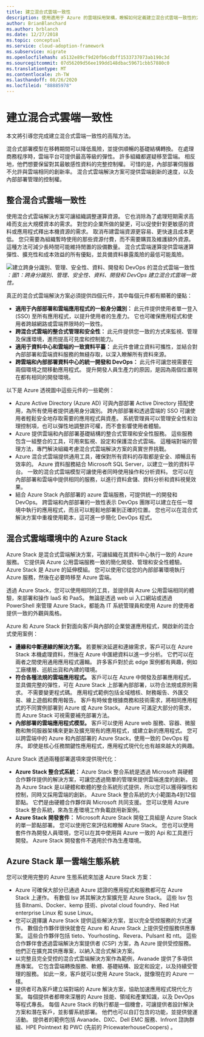 ```yaml
---
title: 建立混合式雲端一致性
description: 使用適用于 Azure 的雲端採用架構，瞭解如何定義建立混合式雲端一致性的方法。
author: BrianBlanchard
ms.author: brblanch
ms.date: 12/27/2018
ms.topic: conceptual
ms.service: cloud-adoption-framework
ms.subservice: migrate
ms.openlocfilehash: a5132e89cf9d20fb6cdbff1533737073ab190c3d
ms.sourcegitcommit: 07d56209d56ee199dd148dbac59671cbb57880c0
ms.translationtype: MT
ms.contentlocale: zh-TW
ms.lasthandoff: 08/26/2020
ms.locfileid: "88885978"
---
```

<!-- cSpell:ignore ISVs Bitnami Yourhosting Revera Avanade Pulsant PricewaterhouseCoopers Pointnext -->

# <a name="create-hybrid-cloud-consistency"></a>建立混合式雲端一致性

本文將引導您完成建立混合式雲端一致性的高階方法。

混合式部署模型在移轉期間可以降低風險，並提供順暢的基礎結構轉換。 在處理商務程序時，雲端平台可提供最高等級的彈性。 許多組織都遲疑移至雲端。 相反地，他們想要保留對其最敏感性資料的完整控制權。 可惜的是，內部部署伺服器不允許與雲端相同的創新率。 混合式雲端解決方案可提供雲端創新的速度，以及內部部署管理的控制權。

## <a name="integrate-hybrid-cloud-consistency"></a>整合混合式雲端一致性

使用混合式雲端解決方案可讓組織調整運算資源。 它也消除為了處理短期需求高峰而支出大規模資本的需求。 對您的企業所做的變更，可以促使針對更敏感的資料或應用程式釋出本機資源的需求。 取消布建雲端資源更容易、更快速且成本更低。 您只需要為組織暫時使用的那些資源付費，而不需要購買及維護額外資源。 這種方法可減少長時間可能維持閒置的設備數量。 混合式雲端運算提供雲端運算彈性、擴充性和成本效益的所有優點，並具備資料暴露風險的最低可能風險。

![建立跨身分識別、管理、安全性、資料、開發和 DevOps 的混合式雲端一致性 ](../../_images/hybrid-consistency.png)
 _：圖1：跨身分識別、管理、安全性、資料、開發和 DevOps 建立混合式雲端一致性。_

真正的混合式雲端解決方案必須提供四個元件，其中每個元件都有顯著的優點：

- **適用于內部部署和雲端應用程式的一般身分識別：** 此元件提供使用者單一登入 (SSO) 至所有應用程式，以提升使用者的生產力。 它也可確保應用程式和使用者跨越網路或雲端界限時的一致性。
- **跨混合式雲端的整合式管理和安全性：** 此元件提供您一致的方式來監視、管理及保護環境，進而提高可見度和控制能力。
- **適用于資料中心和雲端的一致資料平臺：** 此元件會建立資料可攜性，並結合對內部部署和雲端資料服務的無縫存取，以深入瞭解所有資料來源。
- **跨雲端和內部部署資料中心的統一開發和 DevOps：** 此元件可讓您視需要在兩個環境之間移動應用程式。 提升開發人員生產力的原因，是因為兩個位置現在都有相同的開發環境。

以下是 Azure 透視圖中這些元件的一些範例：

- Azure Active Directory (Azure AD) 可與內部部署 Active Directory 搭配使用，為所有使用者提供通用身分識別。 跨內部部署和透過雲端的 SSO 可讓使用者輕鬆安全地存取需要的應用程式與資產。 系統管理員可以管理安全性和治理控制項，也可以彈性地調整許可權，而不會影響使用者體驗。
- Azure 提供雲端和內部部署基礎結構的整合式管理和安全性服務。 這些服務包含一組整合的工具，可用來監視、設定和保護混合式雲端。 這種端對端的管理方法，專門解決組織考慮混合式雲端解決方案的真實世界挑戰。
- Azure 混合式雲端提供通用工具，確保對所有資料的存取都是安全、順暢且有效率的。 Azure 資料服務結合 Microsoft SQL Server，以建立一致的資料平台。 一致的混合式雲端模型可讓使用者同時使用操作和分析資料。 您可以在內部部署和雲端中提供相同的服務，以進行資料倉儲、資料分析和資料視覺效果。
- 結合 Azure Stack 內部部署的 azure 雲端服務，可提供統一的開發和 DevOps。 跨雲端和內部部署的一致性表示 DevOps 團隊可以建立在任一環境中執行的應用程式，而且可以輕鬆地部署到正確的位置。 您也可以在混合式解決方案中重複使用範本，這可進一步簡化 DevOps 程式。

## <a name="azure-stack-in-a-hybrid-cloud-environment"></a>混合式雲端環境中的 Azure Stack

Azure Stack 是混合式雲端解決方案，可讓組織在其資料中心執行一致的 Azure 服務。 它提供與 Azure 公用雲端服務一致的簡化開發、管理和安全性體驗。 Azure Stack 是 Azure 的延伸模組。 您可以使用它從您的內部部署環境執行 Azure 服務，然後在必要時移至 Azure 雲端。

透過 Azure Stack，您可以使用相同的工具，並提供與 Azure 公用雲端相同的體驗，來部署和操作 IaaS 和 PaaS。 無論是透過 web ui 入口網站或透過 PowerShell 來管理 Azure Stack，都能為 IT 系統管理員和使用 Azure 的使用者提供一致的外觀與風格。

Azure 和 Azure Stack 針對面向客戶與內部的企業營運應用程式，開啟新的混合式使用案例：

- **邊緣和中斷連線的解決方案。** 若要解決延遲和連線需求，客戶可以在 Azure Stack 本機處理資料，然後在 Azure 中匯總資料以進一步分析。 它們可以在兩者之間使用通用應用程式邏輯。 許多客戶對於此 edge 案例都有興趣，例如工廠樓層、巡航出貨和內建的環境。
- **符合各種法規的雲端應用程式。** 客戶可以在 Azure 中開發及部署應用程式，並具備完整的彈性，可在 Azure Stack 上部署內部部署，以符合法規或原則需求。 不需要變更程式碼。 應用程式範例包括全域稽核、財務報告、外匯交易、線上遊戲和費用報告。 客戶有時候會根據商務和技術需求，將相同應用程式的不同實例部署到 Azure 或 Azure Stack。 Azure 可滿足大部分的需求，而 Azure Stack 可視需要補充部署方法。
- **內部部署的雲端應用程式模型。** 客戶可以使用 Azure web 服務、容器、微服務和無伺服器架構來更新及擴充現有的應用程式，或建立新的應用程式。 您可以跨雲端中的 Azure 和內部部署的 Azure Stack，使用一致的 DevOps 程序。 即使是核心任務關鍵性應用程式，應用程式現代化也有越來越大的興趣。

Azure Stack 透過兩種部署選項來提供現代化：

- **Azure Stack 整合式系統：** Azure Stack 整合系統是透過 Microsoft 與硬體合作夥伴提供的解決方案，可讓您透過簡單的管理來提供雲端進度的創新。 因為 Azure Stack 是以硬體和軟體的整合系統形式提供，所以您可以獲得彈性和控制，同時又採用雲端的創新。 Azure Stack 整合系統的大小範圍為4到12個節點。 它們是由硬體合作夥伴與 Microsoft 共同支援。 您可以使用 Azure Stack 整合系統，來為生產環境工作負載啟用新案例。
- **Azure Stack 開發套件：** Microsoft Azure Stack 開發工具組是 Azure Stack 的單一節點部署。 您可以使用它來評估和瞭解 Azure Stack。 您也可以使用套件作為開發人員環境，您可以在其中使用與 Azure 一致的 Api 和工具進行開發。 Azure Stack 開發套件不適用於作為生產環境。

## <a name="azure-stack-one-cloud-ecosystem"></a>Azure Stack 單一雲端生態系統

您可以使用完整的 Azure 生態系統來加速 Azure Stack 方案：

<!-- docsTest:casing "EMC Services" "Infront Consulting Group" "HPE Pointnext" -->
<!-- cSpell:ignore ISVs Bitnami DXC EMC Infront Yourhosting Revera Avanade Pulsant PWC PricewaterhouseCoopers -->

- Azure 可確保大部分已通過 Azure 認證的應用程式和服務都可在 Azure Stack 上運作。 有數個 Isv 將其解決方案擴充至 Azure Stack。 這些 Isv 包括 Bitnami、Docker、kemp 技術、pivotal cloud foundry、Red Hat enterprise Linux 和 suse Linux。
- 您可以選擇讓 Azure Stack 提供這些解決方案，並以完全受控服務的方式運作。 數個合作夥伴很快就會在 Azure 和 Azure Stack 上提供受控服務供應專案。 這些合作夥伴包括 tieto、Yourhosting、Revera、Pulsant 和 ntt。 這些合作夥伴會透過雲端解決方案提供者 (CSP) 方案，為 Azure 提供受控服務。 他們正在擴充其供應專案，以納入混合式解決方案。
- 以完整且完全受控的混合式雲端解決方案作為範例，Avanade 提供了多項供應專案。 它包含雲端轉換服務、軟體、基礎結構、設定和設定，以及持續受管理的服務。 如此一來，客戶就可以使用 Azure Stack，就像現在的 Azure 一樣。
- 提供者可為客戶建立端對端的 Azure 解決方案，協助加速應用程式現代化方案。 每個提供者都帶來深層的 Azure 技能、領域和產業知識，以及 DevOps 等程式專長。 每個 Azure Stack 的執行都是一個機會，可讓提供者設計解決方案和潛在客戶，並影響系統部署。 他們也可以自訂包含的功能，並提供營運活動。 提供者的範例包括 Avanade、DXC、Dell EMC 服務、Infront 諮詢群組、HPE Pointnext 和 PWC (先前的 PricewaterhouseCoopers) 。
